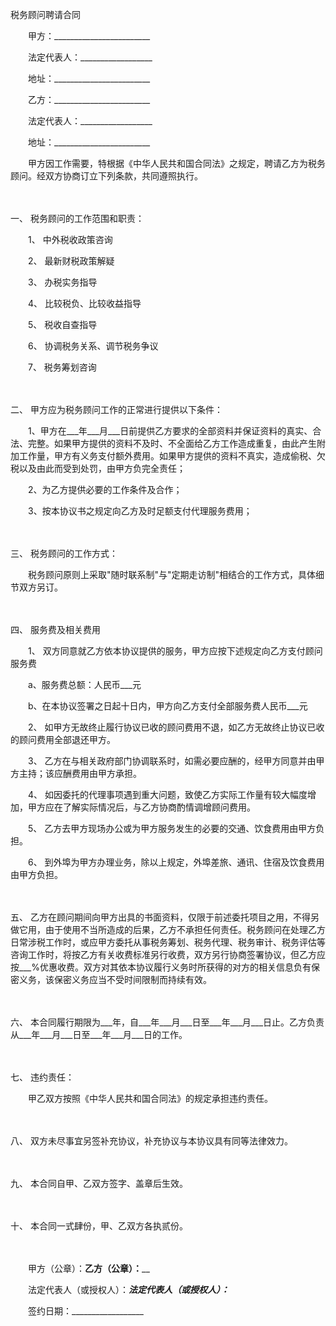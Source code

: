



税务顾问聘请合同



 

　　甲方：________________________

　　法定代表人：__________________

　　地址：________________________　　

　　乙方：________________________

　　法定代表人：__________________

　　地址：________________________　　

　　甲方因工作需要，特根据《中华人民共和国合同法》之规定，聘请乙方为税务顾问。经双方协商订立下列条款，共同遵照执行。

　　

一、
税务顾问的工作范围和职责：　　

　　1、 中外税收政策咨询

　　2、 最新财税政策解疑

　　3、 办税实务指导

　　4、 比较税负、比较收益指导

　　5、 税收自查指导

　　6、 协调税务关系、调节税务争议

　　7、 税务筹划咨询

　　

二、
甲方应为税务顾问工作的正常进行提供以下条件：　　

　　1、甲方在___年___月___日前提供乙方要求的全部资料并保证资料的真实、合法、完整。如果甲方提供的资料不及时、不全面给乙方工作造成重复，由此产生附加工作量，甲方有义务支付额外费用。如果甲方提供的资料不真实，造成偷税、欠税以及由此而受到处罚，由甲方负完全责任；

　　2、为乙方提供必要的工作条件及合作；

　　3、按本协议书之规定向乙方及时足额支付代理服务费用；

　　

三、
税务顾问的工作方式：　　

　　税务顾问原则上采取"随时联系制"与"定期走访制"相结合的工作方式，具体细节双方另订。

　　

四、
服务费及相关费用　　

　　1、 双方同意就乙方依本协议提供的服务，甲方应按下述规定向乙方支付顾问服务费　　

　　a、服务费总额：人民币___元

　　b、在本协议签署之日起十日内，甲方向乙方支付全部服务费人民币___元　　

　　2、 如甲方无故终止履行协议已收的顾问费用不退，如乙方无故终止协议已收的顾问费用全部退还甲方。

　　3、 乙方在与相关政府部门协调联系时，如需必要应酬的，经甲方同意并由甲方主持；该应酬费用由甲方承担。

　　4、 如因委托的代理事项遇到重大问题，致使乙方实际工作量有较大幅度增加，甲方应在了解实际情况后，与乙方协商酌情调增顾问费用。

　　5、 乙方去甲方现场办公或为甲方服务发生的必要的交通、饮食费用由甲方负担。

　　6、 到外埠为甲方办理业务，除以上规定，外埠差旅、通讯、住宿及饮食费用由甲方负担。

　　

五、
乙方在顾问期间向甲方出具的书面资料，仅限于前述委托项目之用，不得另做它用，由于使用不当所造成的后果，乙方不承担任何责任。税务顾问在处理乙方日常涉税工作时，或应甲方委托从事税务筹划、税务代理、税务审计、税务评估等咨询工作时，将按乙方有关收费标准另行收费，双方另行协商签署协议，但乙方应按___%优惠收费。双方对其依本协议履行义务时所获得的对方的相关信息负有保密义务，该保密义务应当不受时间限制而持续有效。

　　

六、
本合同履行期限为___年，自___年___月___日至___年___月___日止。乙方负责从___年___月___日至___年___月___日的工作。

　　

七、
违约责任：　　

　　甲乙双方按照《中华人民共和国合同法》的规定承担违约责任。

　　

八、
双方未尽事宜另签补充协议，补充协议与本协议具有同等法律效力。

　　

九、
本合同自甲、乙双方签字、盖章后生效。

　　

十、
本合同一式肆份，甲、乙双方各执贰份。　　

　　

　　甲方（公章）：____________乙方（公章）：______________　　

　　法定代表人（或授权人）：_______________法定代表人（或授权人）：_______________　　

　　签约日期：__________________

　　